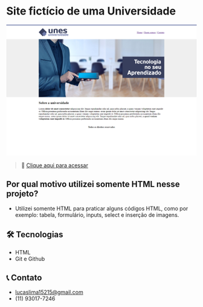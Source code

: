 # Site fictício de uma Universidade

![preview](./.github/preview.png)

> 🔗 [Clique aqui para acessar](https://lucaslimazz.github.io/projeto-universidade/) 

## Por qual motivo utilizei somente HTML nesse projeto?

- Utilizei somente HTML para praticar alguns códigos HTML,
como por exemplo: tabela, formulário, inputs, select e inserção de imagens.

## 🛠 Tecnologias

- HTML
- Git e Github

## 📞 Contato

- lucaslima15215@gmail.com
- (11) 93017-7246